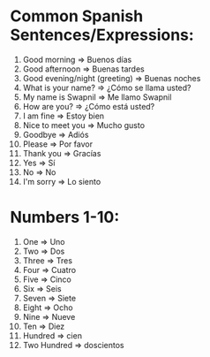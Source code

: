 # Common Spanish Sentences/Expressions:

1. Good morning => 	Buenos días
2. Good afternoon =>	Buenas tardes
3. Good evening/night (greeting) =>	Buenas noches
4. What is your name? =>	¿Cómo se llama usted?
5. My name is Swapnil => Me llamo Swapnil
6. How are you? =>	¿Cómo está usted?
7. I am fine =>	Estoy bien
8. Nice to meet you =>	Mucho gusto
9. Goodbye =>	Adiós
10. Please =>	Por favor
11. Thank you =>	Gracías
12. Yes =>	Sí
13. No =>	No
14. I'm sorry =>	Lo siento


# Numbers 1-10:

1. One => Uno
2. Two => Dos
3. Three => Tres
4. Four => Cuatro
5. Five => Cinco
6. Six => Seis
7. Seven => Siete
8. Eight => Ocho
9. Nine => Nueve
10. Ten => Diez
11. Hundred => cien
12. Two Hundred => doscientos
